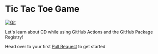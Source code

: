 # Tic Tac Toe Game

[![Git](https://app.soluble.cloud/api/v1/public/badges/fe91b066-c491-4c2f-a07f-0943ff4debf7.svg?orgId=650162616495)](https://app.soluble.cloud/repos/details/github.com/james-leha/github-actions-for-packages?orgId=650162616495)  

Let's learn about CD while using GitHub Actions and the GitHub Package Registry!


Head over to your first [Pull Request](../../pull/1) to get started